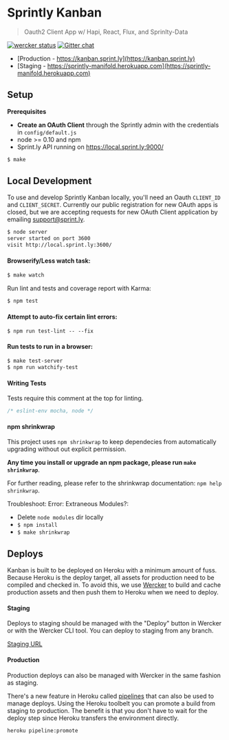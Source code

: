 # Sprintly Kanban

> Oauth2 Client App w/ Hapi, React, Flux, and Sprinlty-Data

[![wercker status](https://app.wercker.com/status/43e50b14b2bd09d40a96c8bb04b095c8/m/master "wercker status")](https://app.wercker.com/project/bykey/43e50b14b2bd09d40a96c8bb04b095c8)
[![Gitter chat](https://badges.gitter.im/inkling/Subliminal.png)](https://gitter.im/sprintly/sprintly-kanban)

* [Production - https://kanban.sprint.ly](https://kanban.sprint.ly)
* [Staging - https://sprintly-manifold.herokuapp.com](https://sprintly-manifold.herokuapp.com)

## Setup

**Prerequisites**

* **Create an OAuth Client** through the Sprintly admin with the credentials
in `config/default.js`
* node >= 0.10 and npm
* Sprint.ly API running on https://local.sprint.ly:9000/

```bash
$ make
```

## Local Development

To use and develop Sprintly Kanban locally, you'll need an Oauth `CLIENT_ID`
and `CLIENT_SECRET`. Currently our public registration for new OAuth apps is
closed, but we are accepting requests for new OAuth Client application by
emailing [support@sprint.ly](mailto:support@sprint.ly).

```bash
$ node server
server started on port 3600
visit http://local.sprint.ly:3600/
```

#### Browserify/Less watch task:

```bash
$ make watch
```

Run lint and tests and coverage report with Karma:

```bash
$ npm test
```

#### Attempt to auto-fix certain lint errors:

```base
$ npm run test-lint -- --fix
```

#### Run tests to run in a browser:

```bash
$ make test-server
$ npm run watchify-test
```

#### Writing Tests

Tests require this comment at the top for linting.
```javascript
/* eslint-env mocha, node */
```

#### npm shrinkwrap

This project uses `npm shrinkwrap` to keep dependecies from automatically
upgrading without out explicit permission.

**Any time you install or upgrade an npm package, please run `make shrinkwrap`**.

For further reading, please refer to the shrinkwrap documentation: `npm help shrinkwrap`.

Troubleshoot:
Error: Extraneous Modules?:
* Delete `node modules` dir locally
* `$ npm install`
* `$ make shrinkwrap`

## Deploys

Kanban is built to be deployed on Heroku with a minimum amount of fuss. Because
Heroku is the deploy target, all assets for production need to be compiled and
checked in. To avoid this, we use
[Wercker](https://app.wercker.com/project/bykey/01a6dce093261e014308a7e7af9fd5c7)
to build and cache production assets and then push them to Heroku when we need
to deploy.

#### Staging

Deploys to staging should be managed with the "Deploy" button in Wercker or
with the Wercker CLI tool. You can deploy to staging from any branch.

[Staging URL](https://sprintly-manifold.herokuapp.com/product/1)

#### Production

Production deploys can also be managed with Wercker in the same fashion as
staging.

There's a new feature in Heroku called
[pipelines](https://devcenter.heroku.com/articles/labs-pipelines) that can also
be used to manage deploys. Using the Heroku toolbelt you can promote a build
from staging to production. The benefit is that you don't have to wait for the
deploy step since Heroku transfers the environment directly.

```bash
heroku pipeline:promote
```
